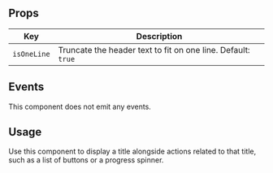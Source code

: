 ## Props

| Key | Description |
| --- | --- |
| `isOneLine` | Truncate the header text to fit on one line. Default: `true` |

## Events

This component does not emit any events.

## Usage

Use this component to display a title alongside actions related to that title, such as a list of buttons or a progress spinner.
